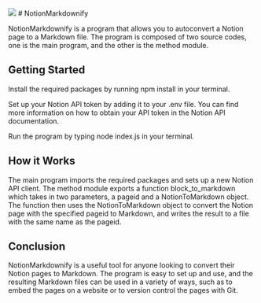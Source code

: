 <img src="https://www.notion.so/image/https%3A%2F%2Fs3-us-west-2.amazonaws.com%2Fsecure.notion-static.com%2F709727ae-bed9-434b-ae50-5f5f345d3951%2FNotionMarkdownify.svg?table=block&id=26d150c7-5270-4a76-8d8d-77f707057c95&spaceId=d1a05e37-8870-4cd5-96f0-27542b5ef5dc&userId=21cb0ba7-2768-45b2-b21f-657e9db05119&cache=v2">
# NotionMarkdownify

NotionMarkdownify is a program that allows you to autoconvert a Notion page to a Markdown file. The program is composed of two source codes, one is the main program, and the other is the method module.
## Getting Started

  Install the required packages by running npm install in your terminal.

  Set up your Notion API token by adding it to your .env file. You can find more information on how to obtain your API token in the Notion API documentation.

  Run the program by typing node index.js in your terminal.

## How it Works

The main program imports the required packages and sets up a new Notion API client. The method module exports a function block_to_markdown which takes in two parameters, a pageid and a NotionToMarkdown object. The function then uses the NotionToMarkdown object to convert the Notion page with the specified pageid to Markdown, and writes the result to a file with the same name as the pageid.
## Conclusion

NotionMarkdownify is a useful tool for anyone looking to convert their Notion pages to Markdown. The program is easy to set up and use, and the resulting Markdown files can be used in a variety of ways, such as to embed the pages on a website or to version control the pages with Git.
